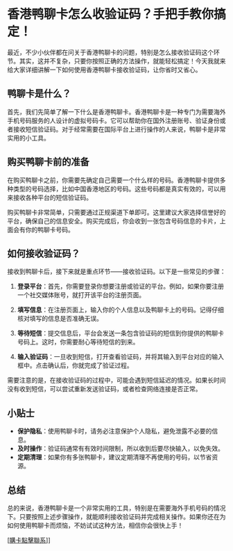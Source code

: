 # 香港鸭聊卡怎么收验证码？手把手教你搞定！

最近，不少小伙伴都在问关于香港鸭聊卡的问题，特别是怎么接收验证码这个环节。其实，这并不复杂，只要你按照正确的方法操作，就能轻松搞定！今天我就来给大家详细讲解一下如何使用香港鸭聊卡接收验证码，让你省时又省心。

## 鸭聊卡是什么？

首先，我们先简单了解一下什么是香港鸭聊卡。香港鸭聊卡是一种专门为需要海外手机号码服务的人设计的虚拟号码卡。它可以帮助你在国外注册账号、验证身份或者接收短信验证码。对于经常需要在国际平台上进行操作的人来说，鸭聊卡是非常实用的小工具。

## 购买鸭聊卡前的准备

在购买鸭聊卡之前，你需要先确定自己需要一个什么样的号码。香港鸭聊卡提供多种类型的号码选择，比如中国香港地区的号码。这些号码都是真实有效的，可以用来接收各种平台的短信验证码。

购买鸭聊卡非常简单，只需要通过正规渠道下单即可。这里建议大家选择信誉好的平台，确保自己的信息安全。购买完成后，你会收到一张包含号码信息的卡片，上面会有你的鸭聊卡号码。

## 如何接收验证码？

接收到鸭聊卡后，接下来就是重点环节——接收验证码。以下是一些常见的步骤：

1. **登录平台**：首先，你需要登录你想要注册或验证的平台。例如，如果你要注册一个社交媒体账号，就打开该平台的注册页面。

2. **填写信息**：在注册页面上，输入你的个人信息以及鸭聊卡上的号码。记得仔细核对填写的信息是否准确无误。

3. **等待短信**：提交信息后，平台会发送一条包含验证码的短信到你提供的鸭聊卡号码上。这时，你需要耐心等待短信的到来。

4. **输入验证码**：一旦收到短信，打开查看验证码，并将其输入到平台对应的输入框中。点击确认后，你就完成了验证过程。

需要注意的是，在接收验证码的过程中，可能会遇到短信延迟的情况。如果长时间没有收到短信，可以尝试重新发送验证码，或者检查网络连接是否正常。

## 小贴士

- **保护隐私**：使用鸭聊卡时，请务必注意保护个人隐私，避免泄露不必要的信息。
- **及时操作**：验证码通常有有效时间限制，所以收到后要尽快输入，以免失效。
- **定期清理**：如果你有多张鸭聊卡，建议定期清理不再使用的号码，以节省资源。

## 总结

总的来说，香港鸭聊卡是一个非常实用的工具，特别是在需要海外手机号码的情况下。只要按照上述步骤操作，就能顺利接收验证码并完成相关操作。如果你还在为如何使用鸭聊卡而烦恼，不妨试试这种方法，相信你会很快上手！

[[購卡點擊聯系](https://t.me/s/esim1088)]]